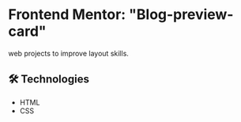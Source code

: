 # Frontend Mentor: "Blog-preview-card"

web projects to improve layout skills.

## 🛠️ Technologies

- HTML
- CSS
